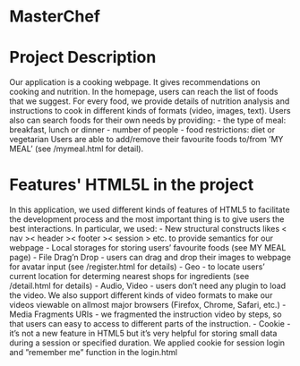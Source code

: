 # MasterChef

Project Description
======
Our application is a cooking webpage. It gives recommendations on cooking and nutrition. In the homepage, users can reach the list of foods that we suggest. For every food, we provide details of nutrition analysis and instructions to cook in different kinds of formats (video, images, text). Users also can search foods for their own needs by providing:
	- the type of meal: breakfast, lunch or dinner
	- number of people
	- food restrictions: diet or vegetarian
Users are able to add/remove their favourite foods to/from ’MY MEAL’ (see /mymeal.html for detail).

Features' HTML5L in the project
======
In this application, we used different kinds of features of HTML5 to facilitate the development process and the most important thing is to give users the best interactions. In particular, we used:
	- New structural constructs likes < nav >< header >< footer >< session > etc. to provide semantics for our webpage
	- Local storages for storing users’ favourite foods (see MY MEAL page)
	- File Drag’n Drop - users can drag and drop their images to webpage for avatar input (see /register.html for
details)
	- Geo - to locate users’ current location for determing nearest shops for ingredients (see /detail.html for details)
	- Audio, Video - users don’t need any plugin to load the video. We also support different kinds of video formats to make our videos viewable on allmost major browsers (Firefox, Chrome, Safari, etc.)
	- Media Fragments URIs - we fragmented the instruction video by steps, so that users can easy to access to different parts of the instruction.
	- Cookie - it’s not a new feature in HTML5 but it’s very helpful for storing small data during a session or specified duration. We applied cookie for session login and ”remember me” function in the login.html
